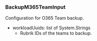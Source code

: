 ### BackupM365TeamInput
Configuration for O365 Team backup.

- workloadUuids: list of System.Strings
  - Rubrik IDs of the teams to backup.
